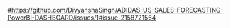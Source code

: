 #https://github.com/DivyanshaSingh/ADIDAS-US-SALES-FORECASTING-PowerBI-DASHBOARD/issues/1#issue-2158721564

